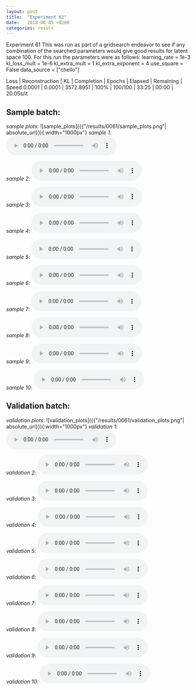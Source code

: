 ```yaml
---
layout: post
title:  "Experiment 61"
date:   2018-06-05 +0200
categories: result
---
```

Experiment 61
This was run as part of a gridsearch endeavor to see if any combination of the searched parameters would give good results for latent space 100.
For this run the parameters were as follows:
learning_rate = 1e-3
kl_loss_mult = 1e-6
kl_extra_mult = 1
kl_extra_exponent = 4
use_square = False
data_source = ["chello"]

Loss | Reconstruction | KL | Completion | Epochs | Elapsed | Remaining | Speed
0.0001 | 0.0001 | 3572.8951 | 100% | 100/100 | 33:25 | 00:00 | 20.05s/it



## **Sample batch**:
_sample plots_:
![sample_plots]({{"/results/0061/sample_plots.png"| absolute_url}}){:width="1000px"}
_sample 1_:
<audio src="/ResultsOverview/results/0061/sample_1.wav" controls preload></audio>

_sample 2_:
<audio src="/ResultsOverview/results/0061/sample_2.wav" controls preload></audio>

_sample 3_:
<audio src="/ResultsOverview/results/0061/sample_3.wav" controls preload></audio>

_sample 4_:
<audio src="/ResultsOverview/results/0061/sample_4.wav" controls preload></audio>

_sample 5_:
<audio src="/ResultsOverview/results/0061/sample_5.wav" controls preload></audio>

_sample 6_:
<audio src="/ResultsOverview/results/0061/sample_6.wav" controls preload></audio>

_sample 7_:
<audio src="/ResultsOverview/results/0061/sample_7.wav" controls preload></audio>

_sample 8_:
<audio src="/ResultsOverview/results/0061/sample_8.wav" controls preload></audio>

_sample 9_:
<audio src="/ResultsOverview/results/0061/sample_9.wav" controls preload></audio>

_sample 10_:
<audio src="/ResultsOverview/results/0061/sample_10.wav" controls preload></audio>

## **Validation batch**:
_validation plots_:
![validation_plots]({{"/results/0061/validation_plots.png"| absolute_url}}){:width="1000px"}
_validation 1_:
<audio src="/ResultsOverview/results/0061/validation_1.wav" controls preload></audio>

_validation 2_:
<audio src="/ResultsOverview/results/0061/validation_2.wav" controls preload></audio>

_validation 3_:
<audio src="/ResultsOverview/results/0061/validation_3.wav" controls preload></audio>

_validation 4_:
<audio src="/ResultsOverview/results/0061/validation_4.wav" controls preload></audio>

_validation 5_:
<audio src="/ResultsOverview/results/0061/validation_5.wav" controls preload></audio>

_validation 6_:
<audio src="/ResultsOverview/results/0061/validation_6.wav" controls preload></audio>

_validation 7_:
<audio src="/ResultsOverview/results/0061/validation_7.wav" controls preload></audio>

_validation 8_:
<audio src="/ResultsOverview/results/0061/validation_8.wav" controls preload></audio>

_validation 9_:
<audio src="/ResultsOverview/results/0061/validation_9.wav" controls preload></audio>

_validation 10_:
<audio src="/ResultsOverview/results/0061/validation_10.wav" controls preload></audio>
